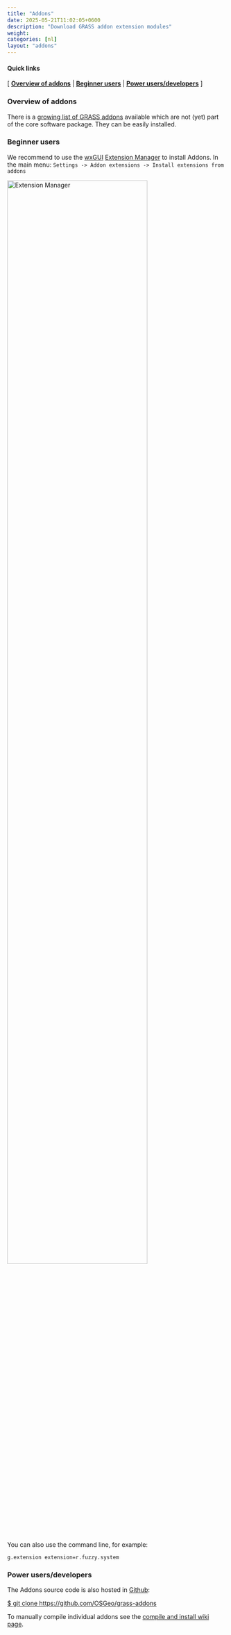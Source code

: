 ```yaml
---
title: "Addons"
date: 2025-05-21T11:02:05+0600
description: "Download GRASS addon extension modules"
weight: 
categories: [nl]
layout: "addons"
---
```


#### Quick links

[ [**Overview of addons**](#Overview) | [**Beginner users**](#Common-user) | [**Power users/developers**](#Power-user) ]

### <a name="Overview"></a>Overview of addons

There is a [growing list of GRASS addons](/grass8/manuals/addons/) available which are not (yet) part of the core software package. They can be easily installed.

### <a name="Common-user"></a>Beginner users

We recommend to use the [wxGUI](https://grasswiki.osgeo.org/wiki/WxGUI) [Extension Manager](https://grasswiki.osgeo.org/wiki/WxGUI#Extension_Manager) to install Addons.
In the main menu: `Settings -> Addon extensions -> Install extensions from addons`

<img src="/images/extension_manager_gui.png" width="80%" alt="Extension Manager">

You can also use the command line, for example:

    g.extension extension=r.fuzzy.system


### <a name="Power-user"></a>Power users/developers

The Addons source code is also hosted in <a href="https://github.com/OSGeo/grass-addons" target="_blank"><i class="fab fa-github"></i> Github</a>:
<p class="command"><a href="https://github.com/OSGeo/grass-addons"> $ git clone https://github.com/OSGeo/grass-addons </a></p>

To manually compile individual addons see the [compile and install wiki page](https://grasswiki.osgeo.org/wiki/Compile_and_Install#Addons). 

